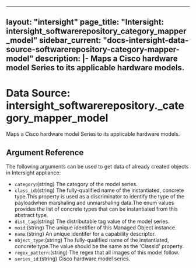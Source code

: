 
---
layout: "intersight"
page_title: "Intersight: intersight_softwarerepository_category_mapper_model"
sidebar_current: "docs-intersight-data-source-softwarerepository-category-mapper-model"
description: |-
Maps a Cisco hardware model Series to its applicable hardware models.
---

# Data Source: intersight_softwarerepository._category_mapper_model
Maps a Cisco hardware model Series to its applicable hardware models.
## Argument Reference
The following arguments can be used to get data of already created objects in Intersight appliance:
* `category`:(string) The category of the model series. 
* `class_id`:(string) The fully-qualified name of the instantiated, concrete type.This property is used as a discriminator to identify the type of the payloadwhen marshaling and unmarshaling data.The enum values provides the list of concrete types that can be instantiated from this abstract type. 
* `dist_tag`:(string) The distributable tag value of the model series. 
* `moid`:(string) The unique identifier of this Managed Object instance. 
* `name`:(string) An unique identifer for a capability descriptor. 
* `object_type`:(string) The fully-qualified name of the instantiated, concrete type.The value should be the same as the 'ClassId' property. 
* `regex_pattern`:(string) The regex that all images of this model follow. 
* `series_id`:(string) Cisco hardware model series. 
